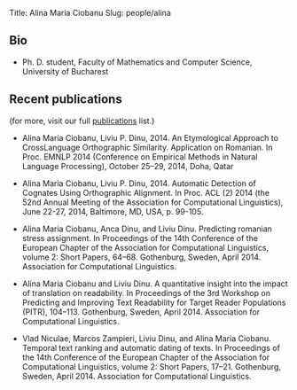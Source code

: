 ﻿Title: Alina Maria Ciobanu
Slug: people/alina

## Bio

- Ph. D. student, Faculty of Mathematics
 and Computer Science, University of Bucharest

## Recent publications
(for more, visit our full [publications](/publications.html) list.)

- Alina Maria Ciobanu, Liviu P. Dinu, 2014. An Etymological Approach to CrossLanguage
Orthographic Similarity. Application on Romanian. In Proc. EMNLP 2014
(Conference on Empirical Methods in Natural Language Processing), October 25–29,
2014, Doha, Qatar

- Alina Maria Ciobanu, Liviu P. Dinu, 2014. Automatic Detection of Cognates Using
Orthographic Alignment. In Proc. ACL (2) 2014 (the 52nd Annual Meeting of the 
Association for Computational Linguistics), June 22-27, 2014, Baltimore, MD, USA, p.
99-105.

- Alina Maria Ciobanu, Anca Dinu, and Liviu Dinu. Predicting romanian stress
  assignment. In Proceedings of the 14th Conference of the European Chapter of
  the Association for Computational Linguistics, volume 2: Short Papers, 64–68.
  Gothenburg, Sweden, April 2014. Association for Computational Linguistics. 

- Alina Maria Ciobanu and Liviu Dinu. A quantitative insight into the impact of
  translation on readability. In Proceedings of the 3rd Workshop on Predicting
  and Improving Text Readability for Target Reader Populations (PITR), 104–113.
  Gothenburg, Sweden, April 2014. Association for Computational Linguistics. 

- Vlad Niculae, Marcos Zampieri, Liviu Dinu, and Alina Maria Ciobanu. Temporal
  text ranking and automatic dating of texts. In Proceedings of the 14th
  Conference of the European Chapter of the Association for Computational
  Linguistics, volume 2: Short Papers, 17–21. Gothenburg, Sweden, April 2014.
  Association for Computational Linguistics. 


